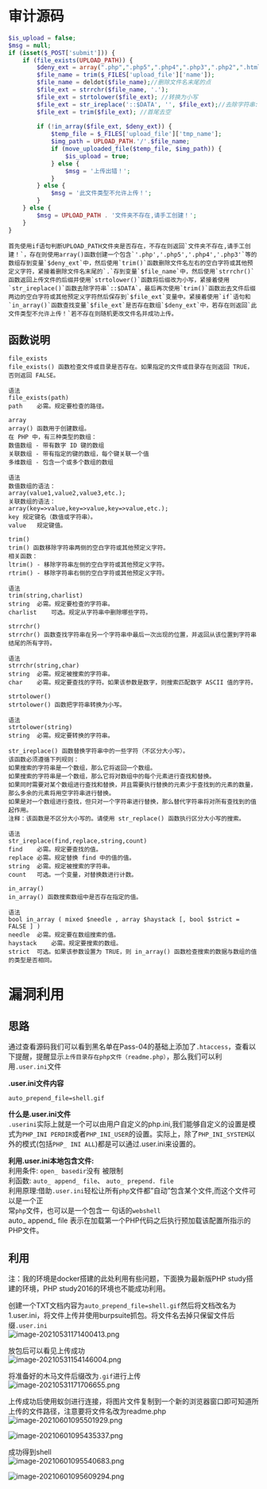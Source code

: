 
# 审计源码
```php
$is_upload = false;
$msg = null;
if (isset($_POST['submit'])) {
    if (file_exists(UPLOAD_PATH)) {
        $deny_ext = array(".php",".php5",".php4",".php3",".php2",".html",".htm",".phtml",".pht",".pHp",".pHp5",".pHp4",".pHp3",".pHp2",".Html",".Htm",".pHtml",".jsp",".jspa",".jspx",".jsw",".jsv",".jspf",".jtml",".jSp",".jSpx",".jSpa",".jSw",".jSv",".jSpf",".jHtml",".asp",".aspx",".asa",".asax",".ascx",".ashx",".asmx",".cer",".aSp",".aSpx",".aSa",".aSax",".aScx",".aShx",".aSmx",".cEr",".sWf",".swf",".htaccess");
        $file_name = trim($_FILES['upload_file']['name']);
        $file_name = deldot($file_name);//删除文件名末尾的点
        $file_ext = strrchr($file_name, '.');
        $file_ext = strtolower($file_ext); //转换为小写
        $file_ext = str_ireplace('::$DATA', '', $file_ext);//去除字符串::$DATA
        $file_ext = trim($file_ext); //首尾去空
        
        if (!in_array($file_ext, $deny_ext)) {
            $temp_file = $_FILES['upload_file']['tmp_name'];
            $img_path = UPLOAD_PATH.'/'.$file_name;
            if (move_uploaded_file($temp_file, $img_path)) {
                $is_upload = true;
            } else {
                $msg = '上传出错！';
            }
        } else {
            $msg = '此文件类型不允许上传！';
        }
    } else {
        $msg = UPLOAD_PATH . '文件夹不存在,请手工创建！';
    }
}
```

	首先使用if语句判断UPLOAD_PATH文件夹是否存在，不存在则返回`文件夹不存在,请手工创建！`，存在则使用array()函数创建一个包含`'.php','.php5','.php4','.php3'`等的数组存到变量`$deny_ext`中，然后使用`trim()`函数删除文件名左右的空白字符或其他预定义字符，紧接着删除文件名末尾的`.`存到变量`$file_name`中，然后使用`strrchr()`函数返回上传文件的后缀并使用`strtolower()`函数将后缀改为小写，紧接着使用`str_ireplace()`函数去除字符串`::$DATA`，最后再次使用`trim()`函数出去文件后缀两边的空白字符或其他预定义字符然后保存到`$file_ext`变量中。紧接着使用`if`语句和`in_array()`函数查找变量`$file_ext`是否存在数组`$deny_ext`中，若存在则返回`此文件类型不允许上传！`若不存在则随机更改文件名并成功上传。


## 函数说明
```
file_exists
file_exists() 函数检查文件或目录是否存在。如果指定的文件或目录存在则返回 TRUE，否则返回 FALSE。

语法
file_exists(path)
path	必需。规定要检查的路径。
```

```
array
array() 函数用于创建数组。
在 PHP 中，有三种类型的数组：
数值数组 - 带有数字 ID 键的数组
关联数组 - 带有指定的键的数组，每个键关联一个值
多维数组 - 包含一个或多个数组的数组

语法
数值数组的语法：
array(value1,value2,value3,etc.);
关联数组的语法：
array(key=>value,key=>value,key=>value,etc.);
key	规定键名（数值或字符串）。
value	规定键值。
```

```
trim()
trim() 函数移除字符串两侧的空白字符或其他预定义字符。
相关函数：
ltrim() - 移除字符串左侧的空白字符或其他预定义字符。
rtrim() - 移除字符串右侧的空白字符或其他预定义字符。

语法
trim(string,charlist)
string	必需。规定要检查的字符串。
charlist	可选。规定从字符串中删除哪些字符。
```

```
strrchr()
strrchr() 函数查找字符串在另一个字符串中最后一次出现的位置，并返回从该位置到字符串结尾的所有字符。

语法
strrchr(string,char)
string	必需。规定被搜索的字符串。
char	必需。规定要查找的字符。如果该参数是数字，则搜索匹配数字 ASCII 值的字符。
```

```
strtolower()
strtolower() 函数把字符串转换为小写。

语法
strtolower(string)
string	必需。规定要转换的字符串。
```

```
str_ireplace() 函数替换字符串中的一些字符（不区分大小写）。
该函数必须遵循下列规则：
如果搜索的字符串是一个数组，那么它将返回一个数组。
如果搜索的字符串是一个数组，那么它将对数组中的每个元素进行查找和替换。
如果同时需要对某个数组进行查找和替换，并且需要执行替换的元素少于查找到的元素的数量，那么多余的元素将用空字符串进行替换。
如果是对一个数组进行查找，但只对一个字符串进行替换，那么替代字符串将对所有查找到的值起作用。
注释：该函数是不区分大小写的。请使用 str_replace() 函数执行区分大小写的搜索。

语法
str_ireplace(find,replace,string,count)
find	必需。规定要查找的值。
replace	必需。规定替换 find 中的值的值。
string	必需。规定被搜索的字符串。
count	可选。一个变量，对替换数进行计数。
```

```
in_array()
in_array() 函数搜索数组中是否存在指定的值。

语法
bool in_array ( mixed $needle , array $haystack [, bool $strict = FALSE ] )
needle	必需。规定要在数组搜索的值。
haystack	必需。规定要搜索的数组。
strict	可选。如果该参数设置为 TRUE，则 in_array() 函数检查搜索的数据与数组的值的类型是否相同。
```


# 漏洞利用

## 思路
通过查看源码我们可以看到黑名单在Pass-04的基础上添加了`.htaccess`，查看以下提醒，提醒显示`上传目录存在php文件（readme.php）`，那么我们可以利用`.user.ini`文件

**.user.ini文件内容**
```
auto_prepend_file=shell.gif
```

**什么是.user.ini文件**<br />`.userini`实际上就是一个可以由用户自定义的php.ini,我们能够自定义的设置是模式为`PHP_INI PERDIR`或者`PHP_INI_USER`的设置。实际上，除了`PHP_INI_SYSTEM`以外的模式(包括`PHP_ INI ALL`)都是可以通过.user.ini来设置的。

**利用.user.ini本地包含文件:**<br />利用条件: `open_ basedir`没有 被限制<br />利函数: `auto_ append_ file`、 `auto_ prepend. file`<br />利用原理:借助`.user.ini`轻松让所有`php`文件都”自动”包含某个文件,而这个文件可以是一个正<br />常`php`文件，也可以是一个包含一 句话的`webshell`<br />auto_ append_ file 表示在加载第一个PHP代码之后执行预加载该配置所指示的PHP文件。


## 利用
注：我的环境是docker搭建的此处利用有些问题，下面换为最新版PHP study搭建的环境，PHP study2016的环境也不能成功利用。

创建一个TXT文档内容为`auto_prepend_file=shell.gif`然后将文档改名为1.user.ini，将文件上传并使用burpsuite抓包。将文件名去掉只保留文件后缀`.user.ini`<br />![image-20210531171400413.png](_img/assets/1656469193888-8783f4e5-df02-4cf8-acb0-4cc68b1f7019.png)

放包后可以看见上传成功<br />![image-20210531154146004.png](_img/assets/1656469197561-215c037c-94ce-41fe-9394-f5d6d1756974.png)

将准备好的木马文件后缀改为`.gif`进行上传<br />![image-20210531171706655.png](_img/assets/1656469202317-1332d7c3-ad31-48f8-bad3-5f423b15cfd3.png)

上传成功后使用蚁剑进行连接，将图片文件复制到一个新的浏览器窗口即可知道所上传的文件路径，注意要将文件名改为readme.php<br />![image-20210601095501929.png](_img/assets/1656469207053-9cb58a1a-a165-4dae-87b9-33d502a03cc4.png)

![image-20210601095435337.png](_img/assets/1656469210476-89ad5d0f-e999-49d2-87c6-eddf92528b39.png)

成功得到shell<br />![image-20210601095540683.png](_img/assets/1656469216429-1fd2f578-5298-4cbb-9593-8556aad5cde2.png)

![image-20210601095609294.png](_img/assets/1656469218602-206e95f0-90cc-419f-bd08-95ee1c235b66.png)

